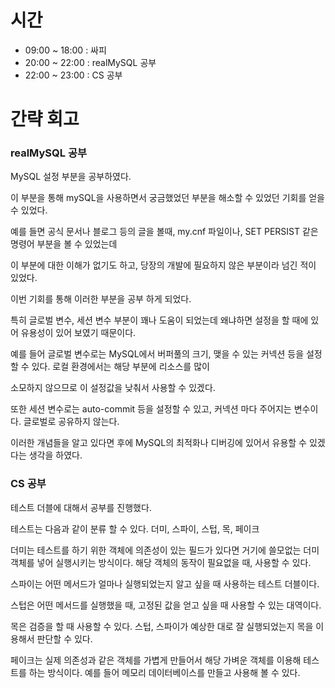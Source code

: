 # 시간

- 09:00 ~ 18:00 : 싸피
- 20:00 ~ 22:00 : realMySQL 공부
- 22:00 ~ 23:00 : CS 공부

# 간략 회고

### realMySQL 공부

MySQL 설정 부분을 공부하였다.

이 부분을 통해 mySQL을 사용하면서 궁금했었던 부분을 해소할 수 있었던 기회를 얻을 수 있었다.

예를 들면 공식 문서나 블로그 등의 글을 볼때, my.cnf 파일이나, SET PERSIST 같은 명령어 부분을 볼 수 있었는데

이 부분에 대한 이해가 없기도 하고, 당장의 개발에 필요하지 않은 부분이라 넘긴 적이 있었다.

이번 기회를 통해 이러한 부분을 공부 하게 되었다.

특히 글로벌 변수, 세션 변수 부분이 꽤나 도움이 되었는데 왜냐하면 설정을 할 때에 있어 유용성이 있어 보였기 때문이다.

예를 들어 글로벌 변수로는 MySQL에서 버퍼풀의 크기, 맺을 수 있는 커넥션 등을 설정할 수 있다. 로컬 환경에서는 해당 부분에 리소스를 많이

소모하지 않으므로 이 설정값을 낮춰서 사용할 수 있겠다.

또한 세션 변수로는 auto-commit 등을 설정할 수 있고, 커넥션 마다 주어지는 변수이다. 글로벌로 공유하지 않는다.

이러한 개념들을 알고 있다면 후에 MySQL의 최적화나 디버깅에 있어서 유용할 수 있겠다는 생각을 하였다.

### CS 공부

테스트 더블에 대해서 공부를 진행했다.

테스트는 다음과 같이 분류 할 수 있다. 더미, 스파이, 스텁, 목, 페이크

더미는 테스트를 하기 위한 객체에 의존성이 있는 필드가 있다면 거기에 쓸모없는 더미 객체를 넣어 실행시키는 방식이다. 해당 객체의 동작이 필요없을 때, 사용할 수 있다.

스파이는 어떤 메서드가 얼마나 실행되었는지 알고 싶을 때 사용하는 테스트 더블이다.

스텁은 어떤 메서드를 실행했을 때, 고정된 값을 얻고 싶을 때 사용할 수 있는 대역이다.

목은 검증을 할 때 사용할 수 있다. 스텁, 스파이가 예상한 대로 잘 실행되었는지 목을 이용해서 판단할 수 있다.

페이크는 실제 의존성과 같은 객체를 가볍게 만들어서 해당 가벼운 객체를 이용해 테스트를 하는 방식이다. 예를 들어 메모리 데이터베이스를 만들고 사용해 볼 수 있다.